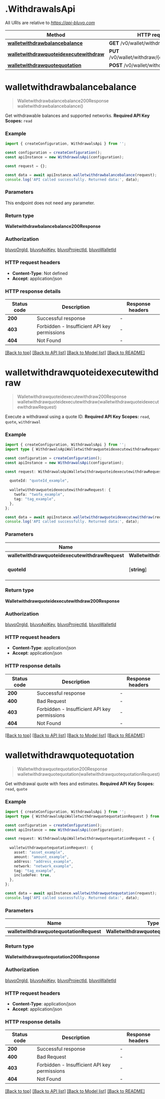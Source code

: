 # .WithdrawalsApi

All URIs are relative to *https://api-bluvo.com*

Method | HTTP request | Description
------------- | ------------- | -------------
[**walletwithdrawbalancebalance**](WithdrawalsApi.md#walletwithdrawbalancebalance) | **GET** /v0/wallet/withdraw/balance | Balance
[**walletwithdrawquoteidexecutewithdraw**](WithdrawalsApi.md#walletwithdrawquoteidexecutewithdraw) | **PUT** /v0/wallet/withdraw/{quoteId}/execute | Withdraw
[**walletwithdrawquotequotation**](WithdrawalsApi.md#walletwithdrawquotequotation) | **POST** /v0/wallet/withdraw/quote | Quotation


# **walletwithdrawbalancebalance**
> Walletwithdrawbalancebalance200Response walletwithdrawbalancebalance()

Get withdrawable balances and supported networks.  **Required API Key Scopes:** `read`

### Example


```typescript
import { createConfiguration, WithdrawalsApi } from '';

const configuration = createConfiguration();
const apiInstance = new WithdrawalsApi(configuration);

const request = {};

const data = await apiInstance.walletwithdrawbalancebalance(request);
console.log('API called successfully. Returned data:', data);
```


### Parameters
This endpoint does not need any parameter.


### Return type

**Walletwithdrawbalancebalance200Response**

### Authorization

[bluvoOrgId](README.md#bluvoOrgId), [bluvoApiKey](README.md#bluvoApiKey), [bluvoProjectId](README.md#bluvoProjectId), [bluvoWalletId](README.md#bluvoWalletId)

### HTTP request headers

 - **Content-Type**: Not defined
 - **Accept**: application/json


### HTTP response details
| Status code | Description | Response headers |
|-------------|-------------|------------------|
**200** | Successful response |  -  |
**403** | Forbidden - Insufficient API key permissions |  -  |
**404** | Not Found |  -  |

[[Back to top]](#) [[Back to API list]](README.md#documentation-for-api-endpoints) [[Back to Model list]](README.md#documentation-for-models) [[Back to README]](README.md)

# **walletwithdrawquoteidexecutewithdraw**
> Walletwithdrawquoteidexecutewithdraw200Response walletwithdrawquoteidexecutewithdraw(walletwithdrawquoteidexecutewithdrawRequest)

Execute a withdrawal using a quote ID.  **Required API Key Scopes:** `read`, `quote`, `withdrawal`

### Example


```typescript
import { createConfiguration, WithdrawalsApi } from '';
import type { WithdrawalsApiWalletwithdrawquoteidexecutewithdrawRequest } from '';

const configuration = createConfiguration();
const apiInstance = new WithdrawalsApi(configuration);

const request: WithdrawalsApiWalletwithdrawquoteidexecutewithdrawRequest = {
  
  quoteId: "quoteId_example",
  
  walletwithdrawquoteidexecutewithdrawRequest: {
    twofa: "twofa_example",
    tag: "tag_example",
  },
};

const data = await apiInstance.walletwithdrawquoteidexecutewithdraw(request);
console.log('API called successfully. Returned data:', data);
```


### Parameters

Name | Type | Description  | Notes
------------- | ------------- | ------------- | -------------
 **walletwithdrawquoteidexecutewithdrawRequest** | **WalletwithdrawquoteidexecutewithdrawRequest**|  |
 **quoteId** | [**string**] |  | defaults to undefined


### Return type

**Walletwithdrawquoteidexecutewithdraw200Response**

### Authorization

[bluvoOrgId](README.md#bluvoOrgId), [bluvoApiKey](README.md#bluvoApiKey), [bluvoProjectId](README.md#bluvoProjectId), [bluvoWalletId](README.md#bluvoWalletId)

### HTTP request headers

 - **Content-Type**: application/json
 - **Accept**: application/json


### HTTP response details
| Status code | Description | Response headers |
|-------------|-------------|------------------|
**200** | Successful response |  -  |
**400** | Bad Request |  -  |
**403** | Forbidden - Insufficient API key permissions |  -  |
**404** | Not Found |  -  |

[[Back to top]](#) [[Back to API list]](README.md#documentation-for-api-endpoints) [[Back to Model list]](README.md#documentation-for-models) [[Back to README]](README.md)

# **walletwithdrawquotequotation**
> Walletwithdrawquotequotation200Response walletwithdrawquotequotation(walletwithdrawquotequotationRequest)

Get withdrawal quote with fees and estimates.  **Required API Key Scopes:** `read`, `quote`

### Example


```typescript
import { createConfiguration, WithdrawalsApi } from '';
import type { WithdrawalsApiWalletwithdrawquotequotationRequest } from '';

const configuration = createConfiguration();
const apiInstance = new WithdrawalsApi(configuration);

const request: WithdrawalsApiWalletwithdrawquotequotationRequest = {
  
  walletwithdrawquotequotationRequest: {
    asset: "asset_example",
    amount: "amount_example",
    address: "address_example",
    network: "network_example",
    tag: "tag_example",
    includeFee: true,
  },
};

const data = await apiInstance.walletwithdrawquotequotation(request);
console.log('API called successfully. Returned data:', data);
```


### Parameters

Name | Type | Description  | Notes
------------- | ------------- | ------------- | -------------
 **walletwithdrawquotequotationRequest** | **WalletwithdrawquotequotationRequest**|  |


### Return type

**Walletwithdrawquotequotation200Response**

### Authorization

[bluvoOrgId](README.md#bluvoOrgId), [bluvoApiKey](README.md#bluvoApiKey), [bluvoProjectId](README.md#bluvoProjectId), [bluvoWalletId](README.md#bluvoWalletId)

### HTTP request headers

 - **Content-Type**: application/json
 - **Accept**: application/json


### HTTP response details
| Status code | Description | Response headers |
|-------------|-------------|------------------|
**200** | Successful response |  -  |
**400** | Bad Request |  -  |
**403** | Forbidden - Insufficient API key permissions |  -  |
**404** | Not Found |  -  |

[[Back to top]](#) [[Back to API list]](README.md#documentation-for-api-endpoints) [[Back to Model list]](README.md#documentation-for-models) [[Back to README]](README.md)


